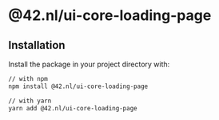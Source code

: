 # @42.nl/ui-core-loading-page

## Installation

Install the package in your project directory with:

```sh
// with npm
npm install @42.nl/ui-core-loading-page

// with yarn
yarn add @42.nl/ui-core-loading-page
```
